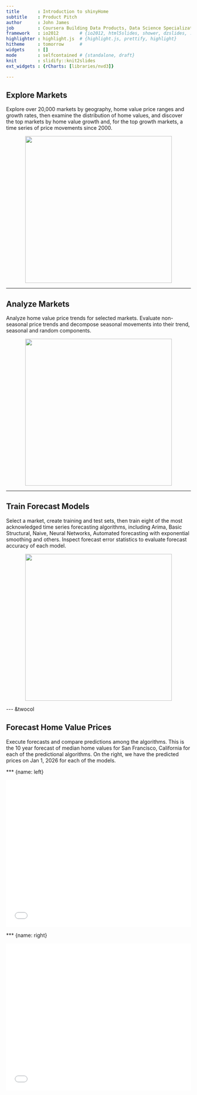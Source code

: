 ```yaml
---
title       : Introduction to shinyHome
subtitle    : Product Pitch
author      : John James
job         : Coursera Building Data Products, Data Science Specialization
framework   : io2012        # {io2012, html5slides, shower, dzslides, ...}
highlighter : highlight.js  # {highlight.js, prettify, highlight}
hitheme     : tomorrow      # 
widgets     : []
mode        : selfcontained # {standalone, draft}
knit        : slidify::knit2slides
ext_widgets : {rCharts: [libraries/nvd3]}

--- 
```




## Explore Markets
Explore over 20,000 markets by geography, home value price ranges and growth rates, then examine the distribution of home values, and discover the top markets by home value growth and, for the top growth markets, a time series of price movements since 2000.  

<div style='text-align: center;'>
    <img height='400' src='http://www.daelmann.com/code/dataScience/shinyHome/images/explorer.png' />
</div>

--- 

## Analyze Markets
Analyze home value price trends for selected markets. Evaluate non-seasonal price trends and decompose seasonal movements into their trend, seasonal and random components.

<div style='text-align: center;'>
    <img height='400' src='http://www.daelmann.com/code/dataScience/shinyHome/images/analyzer.png' />
</div>

--- 

## Train Forecast Models
Select a market, create training and test sets, then train eight of the most acknowledged time series forecasting algorithms, including Arima, Basic Structural, Naive, Neural Networks, Automated forecasting with exponential smoothing and others. Inspect forecast error statistics to evaluate forecast accuracy of each model.

<div style='text-align: center;'>
    <img height='400' src='http://www.daelmann.com/code/dataScience/shinyHome/images/train.png' />
</div>

--- &twocol

## Forecast Home Value Prices
Execute forecasts and compare predictions among the algorithms.  This is the 10 year forecast of median home values for San Francisco, California for each of the predictional algorithms. On the right, we have the predicted prices on Jan 1, 2026 for each of the models.

*** {name: left}
<iframe src=' assets/fig/forecast-1.html ' scrolling='no' frameBorder='0' seamless class='rChart nvd3 ' id=iframe- chart22af075925017 ></iframe> <style>iframe.rChart{ width: 100%; height: 400px;}</style>

*** {name: right}
<iframe src=' assets/fig/prediction-1.html ' scrolling='no' frameBorder='0' seamless class='rChart nvd3 ' id=iframe- predictionPlot ></iframe> <style>iframe.rChart{ width: 100%; height: 400px;}</style>
